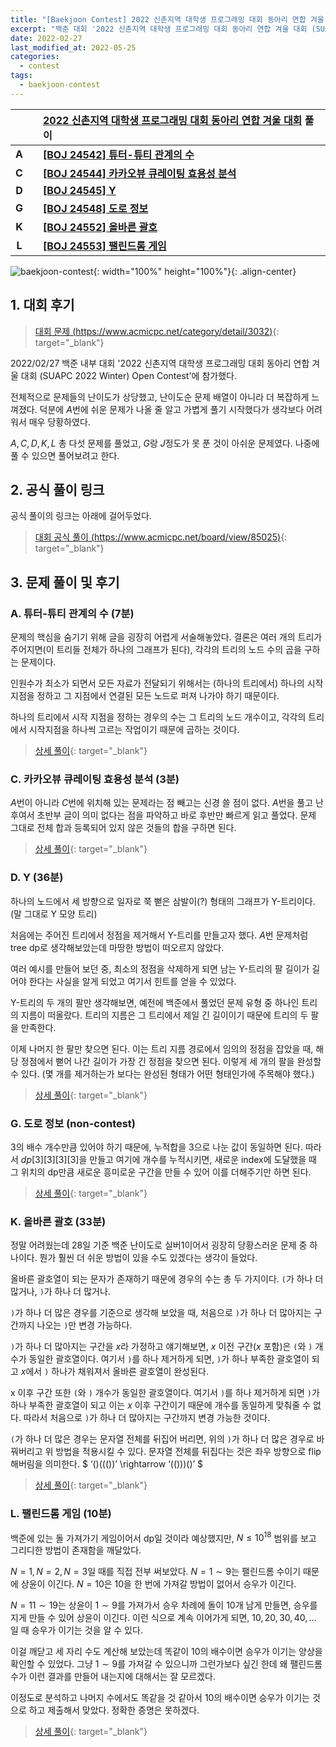 ```yaml
---
title: "[Baekjoon Contest] 2022 신촌지역 대학생 프로그래밍 대회 동아리 연합 겨울 대회 (SUAPC 2022 Winter) Open Contest"
excerpt: "백준 대회 '2022 신촌지역 대학생 프로그래밍 대회 동아리 연합 겨울 대회 (SUAPC 2022 Winter) Open Contest'에 참가하여 문제를 푼 소감과 간단한 풀이 작성"
date: 2022-02-27
last_modified_at: 2022-05-25
categories:
  - contest
tags:
  - baekjoon-contest
---
```


|||[2022 신촌지역 대학생 프로그래밍 대회 동아리 연합 겨울 대회](https://burningfalls.github.io/contest/2022-suapc-baekjoon-contest/) 풀이|
|:---:|:---:|:---|
|**A**||**[[BOJ 24542] 튜터-튜티 관계의 수](https://burningfalls.github.io/algorithm/boj-24542/)**|
|**C**||**[[BOJ 24544] 카카오뷰 큐레이팅 효용성 분석](https://burningfalls.github.io/algorithm/boj-24544/)**|
|**D**||**[[BOJ 24545] Y](https://burningfalls.github.io/algorithm/boj-24545/)**|
|**G**||**[[BOJ 24548] 도로 정보](https://burningfalls.github.io/algorithm/boj-24548/)**|
|**K**||**[[BOJ 24552] 올바른 괄호](https://burningfalls.github.io/algorithm/boj-24552/)**|
|**L**||**[[BOJ 24553] 팰린드롬 게임](https://burningfalls.github.io/algorithm/boj-24553/)**|

![baekjoon-contest](https://user-images.githubusercontent.com/30232837/161429766-46a7e5a1-4458-40ea-9cc5-0cde921168c3.png "baekjoon-contest"){: width="100%" height="100%"}{: .align-center}

## 1. 대회 후기

> [대회 문제 (https://www.acmicpc.net/category/detail/3032)](https://www.acmicpc.net/category/detail/3032){: target="_blank"}

2022/02/27 백준 내부 대회 '2022 신촌지역 대학생 프로그래밍 대회 동아리 연합 겨울 대회 (SUAPC 2022 Winter) Open Contest'에 참가했다. 

전체적으로 문제들의 난이도가 상당했고, 난이도순 문제 배열이 아니라 더 복잡하게 느껴졌다. 덕분에 $A$번에 쉬운 문제가 나올 줄 알고 가볍게 풀기 시작했다가 생각보다 어려워서 매우 당황하였다. 

$A,C,D,K,L$ 총 다섯 문제를 풀었고, $G$랑 $J$정도가 못 푼 것이 아쉬운 문제였다. 나중에 풀 수 있으면 풀어보려고 한다.

## 2. 공식 풀이 링크
공식 풀이의 링크는 아래에 걸어두었다.

> [대회 공식 풀이 (https://www.acmicpc.net/board/view/85025)](https://www.acmicpc.net/board/view/85025){: target="_blank"}

## 3. 문제 풀이 및 후기

### A. 튜터-튜티 관계의 수 (7분)

문제의 핵심을 숨기기 위해 글을 굉장히 어렵게 서술해놓았다. 결론은 여러 개의 트리가 주어지면(이 트리들 전체가 하나의 그래프가 된다), 각각의 트리의 노드 수의 곱을 구하는 문제이다. 

인원수가 최소가 되면서 모든 자료가 전달되기 위해서는 (하나의 트리에서) 하나의 시작 지점을 정하고 그 지점에서 연결된 모든 노드로 퍼져 나가야 하기 때문이다. 

하나의 트리에서 시작 지점을 정하는 경우의 수는 그 트리의 노드 개수이고, 각각의 트리에서 시작지점을 하나씩 고르는 작업이기 때문에 곱하는 것이다. 

> [상세 풀이](https://burningfalls.github.io/algorithm/boj-24542/){: target="_blank"}

### C. 카카오뷰 큐레이팅 효용성 분석 (3분)

$A$번이 아니라 $C$번에 위치해 있는 문제라는 점 빼고는 신경 쓸 점이 없다. $A$번을 풀고 난 후여서 초반부 글이 의미 없다는 점을 파악하고 바로 후반만 빠르게 읽고 풀었다. 문제 그대로 전체 합과 등록되어 있지 않은 것들의 합을 구하면 된다.

> [상세 풀이](https://burningfalls.github.io/algorithm/boj-24544/){: target="_blank"}

### D. Y (36분)

하나의 노드에서 세 방향으로 일자로 쭉 뻗은 삼발이(?) 형태의 그래프가 Y-트리이다. (말 그대로 Y 모양 트리) 

처음에는 주어진 트리에서 정점을 제거해서 Y-트리를 만들고자 했다. $A$번 문제처럼 tree dp로 생각해보았는데 마땅한 방법이 떠오르지 않았다. 

여러 예시를 만들어 보던 중, 최소의 정점을 삭제하게 되면 남는 Y-트리의 팔 길이가 길어야 한다는 사실을 알게 되었고 여기서 힌트를 얻을 수 있었다. 

Y-트리의 두 개의 팔만 생각해보면, 예전에 백준에서 풀었던 문제 유형 중 하나인 트리의 지름이 떠올랐다. 트리의 지름은 그 트리에서 제일 긴 길이이기 때문에 트리의 두 팔을 만족한다. 

이제 나머지 한 팔만 찾으면 된다. 이는 트리 지름 경로에서 임의의 정점을 잡았을 때, 해당 정점에서 뻗어 나간 길이가 가장 긴 정점을 찾으면 된다. 이렇게 세 개의 팔을 완성할 수 있다. (몇 개를 제거하는가 보다는 완성된 형태가 어떤 형태인가에 주목해야 했다.) 

> [상세 풀이](https://burningfalls.github.io/algorithm/boj-24545/){: target="_blank"}

### G. 도로 정보 (non-contest)

$3$의 배수 개수만큼 있어야 하기 때문에, 누적합을 $3$으로 나눈 값이 동일하면 된다. 따라서 $dp[3][3][3][3]$을 만들고 여기에 개수를 누적시키면, 새로운 index에 도달했을 때 그 위치의 dp만큼 새로운 흥미로운 구간을 만들 수 있어 이를 더해주기만 하면 된다. 

> [상세 풀이](https://burningfalls.github.io/algorithm/boj-24548/){: target="_blank"}

### K. 올바른 괄호 (33분)

정말 어려웠는데 $28$일 기준 백준 난이도로 실버$1$이어서 굉장히 당황스러운 문제 중 하나이다. 뭔가 훨씬 더 쉬운 방법이 있을 수도 있겠다는 생각이 들었다. 

올바른 괄호열이 되는 문자가 존재하기 때문에 경우의 수는 총 두 가지이다. `(`가 하나 더 많거나, `)`가 하나 더 많거나. 

`)`가 하나 더 많은 경우를 기준으로 생각해 보았을 때, 처음으로 `)`가 하나 더 많아지는 구간까지 나오는 `)`만 변경 가능하다. 

`)`가 하나 더 많아지는 구간을 $x$라 가정하고 얘기해보면, $x$ 이전 구간($x$ 포함)은 `(`와 `)` 개수가 동일한 괄호열이다. 여기서 `)`를 하나 제거하게 되면, `)`가 하나 부족한 괄호열이 되고 $x$에서 `)` 하나가 채워져서 올바른 괄호열이 완성된다. 

x 이후 구간 또한 `(`와 `)` 개수가 동일한 괄호열이다. 여기서 `)`를 하나 제거하게 되면 `)`가 하나 부족한 괄호열이 되고 이는 $x$ 이후 구간이기 때문에 개수를 동일하게 맞춰줄 수 없다. 따라서 처음으로 `)`가 하나 더 많아지는 구간까지 변경 가능한 것이다. 

`(`가 하나 더 많은 경우는 문자열 전체를 뒤집어 버리면, 위의 `)`가 하나 더 많은 경우로 바꿔버리고 위 방법을 적용시킬 수 있다. 문자열 전체를 뒤집다는 것은 좌우 방향으로 flip해버림을 의미한다. $ ‘()((())’ \rightarrow ‘(()))()’ $

> [상세 풀이](https://burningfalls.github.io/algorithm/boj-24552/){: target="_blank"}

### L. 팰린드롬 게임 (10분)

백준에 있는 돌 가져가기 게임이어서 dp일 것이라 예상했지만, $N\leq 10^{18}$ 범위를 보고 그리디한 방법이 존재함을 깨달았다. 

$N=1, N=2, N=3$일 때를 직접 전부 써보았다. $N=1\sim 9$는 팰린드롬 수이기 때문에 상윤이 이긴다. $N=10$은 $10$을 한 번에 가져갈 방법이 없어서 승우가 이긴다.

$N=11\sim 19$는 상윤이 $1\sim 9$를 가져가서 승우 차례에 돌이 $10$개 남게 만들면, 승우를 지게 만들 수 있어 상윤이 이긴다. 이런 식으로 계속 이어가게 되면, $10, 20, 30, 40,...$ 일 때 승우가 이기는 것을 알 수 있다.

이걸 깨닫고 세 자리 수도 계산해 보았는데 똑같이 $10$의 배수이면 승우가 이기는 양상을 확인할 수 있었다. 그냥 $1\sim 9$를 가져갈 수 있으니까 그런가보다 싶긴 한데 왜 팰린드롬 수가 이런 결과를 만들어 내는지에 대해서는 잘 모르겠다. 

이정도로 분석하고 나머지 수에서도 똑같을 것 같아서 $10$의 배수이면 승우가 이기는 것으로 하고 제출해서 맞았다. 정확한 증명은 못하겠다.

> [상세 풀이](https://burningfalls.github.io/algorithm/boj-24553/){: target="_blank"}